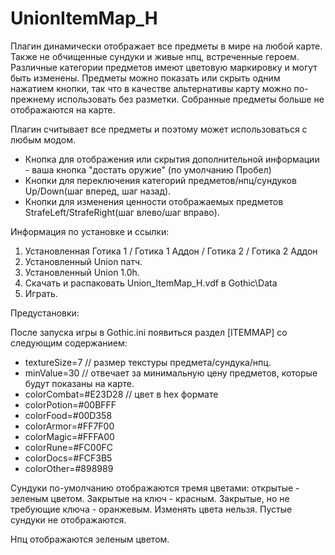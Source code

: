 # UnionItemMap_H
Плагин динамически отображает все предметы в мире на любой карте. Также не обчищенные сундуки и живые нпц, встреченные героем.
Различные категории предметов имеют цветовую маркировку и могут быть изменены. Предметы можно показать или скрыть одним нажатием кнопки, так что в качестве альтернативы карту можно по-прежнему использовать без разметки. Собранные предметы больше не отображаются на карте.


Плагин считывает все предметы и поэтому может использоваться с любым модом.

* Кнопка для отображения или скрытия дополнительной информации - ваша кнопка "достать оружие" (по умолчанию Пробел)
* Кнопки для переключения категорий предметов/нпц/сундуков Up/Down(шаг вперед, шаг назад).
* Кнопки для изменения ценности отображаемых предметов StrafeLeft/StrafeRight(шаг влево/шаг вправо).

Информация по установке и ссылки:
1. Установленная Готика 1 / Готика 1 Аддон / Готика 2 / Готика 2 Аддон
2. Установленный Union патч.
3. Установленный Union 1.0h.
4. Скачать и распаковать Union_ItemMap_H.vdf в Gothic\Data
5. Играть.


Предустановки:

После запуска игры в Gothic.ini появиться раздел [ITEMMAP] со следующим содержанием:

* textureSize=7 			  // размер текстуры предмета/сундука/нпц.
* minValue=30				    // отвечает за минимальную цену предметов, которые будут показаны на карте. 
* colorCombat=#E23D28		// цвет в hex формате
* colorPotion=#00BFFF
* colorFood=#00D358
* colorArmor=#FF7F00
* colorMagic=#FFFA00
* colorRune=#FC00FC
* colorDocs=#FCF3B5
* colorOther=#898989

Сундуки по-умолчанию отображаются тремя цветами: открытые - зеленым цветом. Закрытые на ключ - красным. Закрытые, но не требующие ключа - оранжевым. Изменять цвета нельзя. Пустые сундуки не отображаются.

Нпц отображаются зеленым цветом.
